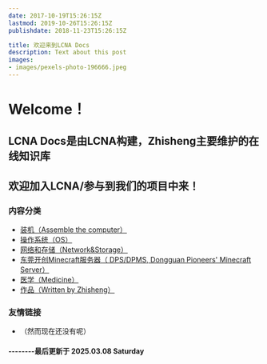 ```yaml
---
date: 2017-10-19T15:26:15Z
lastmod: 2019-10-26T15:26:15Z
publishdate: 2018-11-23T15:26:15Z

title: 欢迎来到LCNA Docs
description: Text about this post
images:
- images/pexels-photo-196666.jpeg
---
```


# Welcome！
## LCNA Docs是由LCNA构建，Zhisheng主要维护的在线知识库
## 欢迎加入LCNA/参与到我们的项目中来！

### 内容分类
* [装机（Assemble the computer）](../IT/PC)
* [操作系统（OS）](../IT//OS)
* [网络和存储（Network&Storage）](../IT//NS)
* [东莞开创Minecraft服务器（ DPS/DPMS, Dongguan  Pioneers' Minecraft Server）](../DPS)
* [医学（Medicine）](../Medicine)
* [作品（Written by Zhisheng）](../writing)

### 友情链接
* （然而现在还没有呢）

#### --------最后更新于 2025.03.08 Saturday
<!--* 
* [Custom Shortcodes](sample/custom-shortcodes/)
  * Code highlight with clipboard
  * Alert panel
  * Button
* [Search Shortcode](sample/search-shortcode/) powered by [Algolia](https://www.algolia.com/)
* Open Graph
* Analytics with Google Analytics, Google Tag Manager

